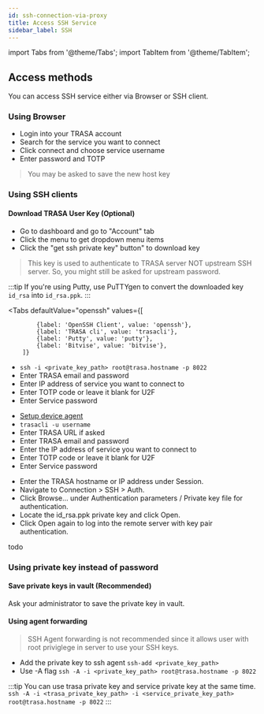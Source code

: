 ```yaml
---
id: ssh-connection-via-proxy
title: Access SSH Service
sidebar_label: SSH
---
```

import Tabs from '@theme/Tabs';
import TabItem from '@theme/TabItem';

## Access methods
You can access SSH service either via Browser or SSH client.

### Using Browser

* Login into your TRASA account
* Search for the service you want to connect
* Click connect and choose service username
* Enter password and TOTP 
> You may be asked to save the new host key





### Using SSH clients

#### Download TRASA User Key (Optional)
* Go to dashboard and go to "Account" tab
* Click the menu to get dropdown menu items
* Click the "get ssh private key" button" to download key

>This key is used to authenticate to TRASA server NOT upstream SSH server.
>So, you might still be asked for upstream password.

:::tip 
If you're using Putty, use PuTTYgen to convert the downloaded key `id_rsa` into `id_rsa.ppk`.
:::



<Tabs
    defaultValue="openssh"
    values={[
  
            {label: 'OpenSSH Client', value: 'openssh'},
            {label: 'TRASA cli', value: 'trasacli'},
            {label: 'Putty', value: 'putty'},
            {label: 'Bitvise', value: 'bitvise'},
        ]}
>


<TabItem value="openssh">


* `ssh -i <private_key_path> root@trasa.hostname -p 8022`     
* Enter TRASA email and password   
* Enter IP address of service you want to connect to   
* Enter TOTP code or leave it blank for U2F   
* Enter Service password   

</TabItem>

<TabItem value="trasacli">

* [Setup device agent](#)
* `trasacli -u username`
* Enter TRASA URL if asked     
* Enter TRASA email and password   
* Enter the IP address of service you want to connect to   
* Enter TOTP code or leave it blank for U2F   
* Enter Service password   

</TabItem>


<TabItem value="putty">

* Enter the TRASA hostname or IP address under Session.
* Navigate to Connection > SSH > Auth.
* Click Browse... under Authentication parameters / Private key file for authentication.
* Locate the id_rsa.ppk private key and click Open.
* Click Open again to log into the remote server with key pair authentication.

</TabItem>


  <TabItem value="bitvise">
  todo
  </TabItem>


</Tabs>


### Using private key instead of password

#### Save private keys in vault (Recommended)
Ask your administrator to save the private key in vault.

#### Using agent forwarding
>SSH Agent forwarding is not recommended since it allows user with root priviglege in server to use your SSH keys.
* Add the private key to ssh agent `ssh-add <private_key_path>`
* Use -A flag `ssh -A -i <private_key_path> root@trasa.hostname -p 8022`



:::tip
You can use trasa private key and service private key at the same time.   
`ssh -A -i <trasa_private_key_path> -i <service_private_key_path> root@trasa.hostname -p 8022`
:::





